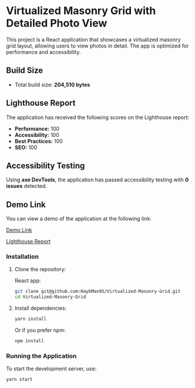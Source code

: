 # Virtualized Masonry Grid with Detailed Photo View

This project is a React application that showcases a virtualized masonry grid layout, allowing users to view photos in detail. The app is optimized for performance and accessibility.

## Build Size

- Total build size: **204,510 bytes**

## Lighthouse Report

The application has received the following scores on the Lighthouse report:

- **Performance:** 100
- **Accessibility:** 100
- **Best Practices:** 100
- **SEO:** 100

## Accessibility Testing

Using **axe DevTools**, the application has passed accessibility testing with **0 issues** detected.

## Demo Link

You can view a demo of the application at the following link:

[Demo Link](https://drive.google.com/file/d/1QofO9Ktvr1I4tW_TAa5Jjo_0IKTlqksP/view?usp=sharing)

[Lighthouse Report](https://drive.google.com/file/d/11kUC-TRDpP4ZBdm95ksz3ZJ7ekEE9up0/view?usp=sharing)

### Installation

1. Clone the repository:

   React app:

    ```bash
    git clone git@github.com:HaykMan95/Virtualized-Masonry-Grid.git
    cd Virtualized-Masonry-Grid
    ```


2. Install dependencies:
    ```bash
    yarn install
    ```
   Or if you prefer npm:
    ```bash
    npm install
    ```

### Running the Application

To start the development server, use:

```bash
yarn start
```